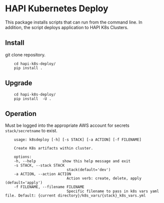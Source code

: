 HAPI Kubernetes Deploy
====================

This package installs scripts that can run from the command line. In addition, the script deploys application to HAPI K8s Clusters.

## Install
git clone repository.

        cd hapi-k8s-deploy/
        pip install .

## Upgrade

        cd hapi-k8s-deploy/
        pip install  -U .


## Operation

Must be logged into the appropriate AWS account for secrets  `stack/secretname` to exist.

        usage: k8sdeploy [-h] [-s STACK] [-a ACTION] [-f FILENAME]

        Create K8s artifacts within cluster.

        options:
        -h, --help            show this help message and exit
        -s STACK, --stack STACK
                                stack(default='dev')
        -a ACTION, --action ACTION
                                Action verb: create, delete, apply (default='apply')
        -f FILENAME, --filename FILENAME
                                Specific filename to pass in k8s vars yaml file. Default: {current directory}/k8s_vars/{stack}_k8s_vars.yml
        
